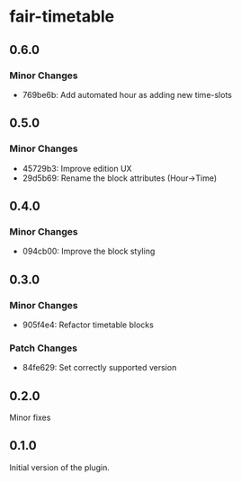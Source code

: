 # fair-timetable

## 0.6.0

### Minor Changes

- 769be6b: Add automated hour as adding new time-slots

## 0.5.0

### Minor Changes

- 45729b3: Improve edition UX
- 29d5b69: Rename the block attributes (Hour->Time)

## 0.4.0

### Minor Changes

- 094cb00: Improve the block styling

## 0.3.0

### Minor Changes

- 905f4e4: Refactor timetable blocks

### Patch Changes

- 84fe629: Set correctly supported version

## 0.2.0

Minor fixes

## 0.1.0

Initial version of the plugin.
